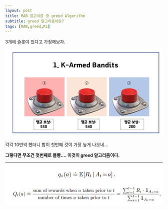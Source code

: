 ```yaml
---
layout: post
title: MAB 알고리즘 중 greed Algorithm
subtitle: greed 알고리즘이란?
tags: [MAB,greed,RL]
---
```


3개에 슬롯이 있다고 가정해보자. 

![3개의 슬롯](/assets/img/2021-03-03/k-armed.PNG)

각각 10번씩 했더니 합이 첫번째 것이 가장 높게 나오네...

__그렇다면 무조건 첫번째로 몰빵.... 이것이 greed 알고리즘이다.__

---

![greed 수식](/assets/img/2021-03-03/greed.PNG)
